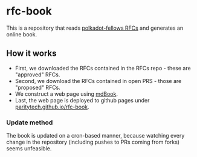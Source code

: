 # rfc-book

This is a repository that reads [polkadot-fellows RFCs](https://github.com/polkadot-fellows/RFCs/) and generates an online book.

## How it works

- First, we downloaded the RFCs contained in the RFCs repo - these are "approved" RFCs.
- Second, we download the RFCs contained in open PRS - those are "proposed" RFCs.
- We construct a web page using [mdBook](https://github.com/rust-lang/mdBook).
- Last, the web page is deployed to github pages under [paritytech.github.io/rfc-book](https://paritytech.github.io/rfc-book/).

### Update method

The book is updated on a cron-based manner, because watching every change in the repository (including pushes to PRs coming from forks) seems unfeasible.
